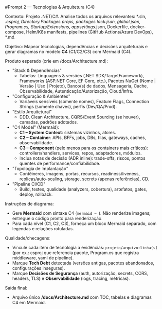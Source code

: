 #Prompt 2 — Tecnologias & Arquitetura (C4)

Contexto: Projeto .NET/C#. Analise todos os arquivos relevantes: *.sln, *.csproj, Directory.Packages.props, packages.lock.json, global.json, Program.cs, Startup/Extensions, appsettings*.json, Dockerfile, docker-compose, Helm/K8s manifests, pipelines (GitHub Actions/Azure DevOps), *.md.

Objetivo: Mapear tecnologias, dependências e decisões arquiteturais e gerar diagramas no modelo **C4** (C1/C2/C3) com Mermaid (C4).

Produto esperado (crie em /docs/Architecture.md):
- "Stack & Dependências"
  - Tabelas: Linguagens & versões (.NET SDK/TargetFramework), Frameworks (ASP.NET Core, EF Core, etc.), Pacotes NuGet (Nome | Versão | Uso | Projeto), Banco(s) de dados, Mensageria, Cache, Observabilidade, Autenticação/Autorização, Cloud/Infra.
- "Configuração & Ambientes"
  - Variáveis sensíveis (somente nomes), Feature Flags, Connection Strings (somente chaves), perfis (Dev/QA/Prod).
- "Estilo Arquitetural"
  - DDD, Clean Architecture, CQRS/Event Sourcing (se houver), camadas, padrões adotados.
- "C4 Model" (Mermaid):
  - **C1 – System Context**: sistemas vizinhos, atores.
  - **C2 – Container**: APIs, BFFs, jobs, DBs, filas, gateways, caches, observabilidade.
  - **C3 – Component** (pelo menos para os containers mais críticos): controllers/handlers, services, repos, adaptadores, módulos.
  - Inclua notas de decisão (ADR inline): trade-offs, riscos, pontos quentes de performance/confiabilidade.
- "Topologia de Implantação"
  - Contêineres, imagens, portas, recursos, readiness/liveness, replicas/auto-scaling, storage, secrets (apenas referências), CD.
- "Pipeline CI/CD"
  - Build, testes, qualidade (analyzers, cobertura), artefatos, gates, deploy, rollback.

Instruções de diagrama:
- Gere **Mermaid** com sintaxe C4 (```mermaid → ```). Não renderize imagens; entregue o código pronto para renderização.
- Para cada nível (C1, C2, C3), forneça um bloco Mermaid separado, com legendas e relações rotuladas.

Qualidade/checagens:
- Vincule cada item de tecnologia a evidências: `projeto/arquivo:linha(s)` (por ex.: csproj que referencia pacote, Program.cs que registra middleware, yaml de pipeline).
- Marque **Tech Debt** detectada (versões antigas, pacotes abandonados, configurações inseguras).
- Marque **Decisões de Segurança** (auth, autorização, secrets, CORS, headers, TLS) e **Observabilidade** (logs, tracing, métricas).

Saída final:
- Arquivo único **/docs/Architecture.md** com TOC, tabelas e diagramas C4 em Mermaid.
